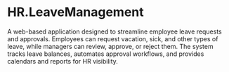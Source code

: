 # HR.LeaveManagement
A web-based application designed to streamline employee leave requests and approvals. Employees can request vacation, sick, and other types of leave, while managers can review, approve, or reject them. The system tracks leave balances, automates approval workflows, and provides calendars and reports for HR visibility.
